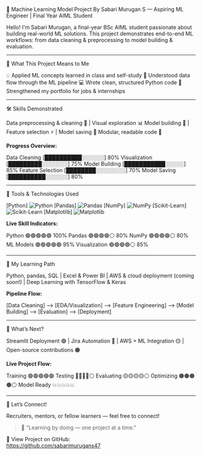 🧠 Machine Learning Model Project
By Sabari Murugan S — Aspiring ML Engineer | Final Year AIML Student

Hello! I'm Sabari Murugan, a final-year BSc AIML student passionate about building real-world ML solutions.
This project demonstrates end-to-end ML workflows: from data cleaning & preprocessing to model building & evaluation.

---

📌 What This Project Means to Me

💡 Applied ML concepts learned in class and self-study
🔄 Understood data flow through the ML pipeline
💻 Wrote clean, structured Python code
🌟 Strengthened my portfolio for jobs & internships

---

🛠 Skills Demonstrated

Data preprocessing & cleaning 🧹 | Visual exploration 📊
Model building 🤖 | Feature selection ⚡ | Model saving 💾
Modular, readable code 🧩

**Progress Overview:**

Data Cleaning      [██████████░░░░░░] 80%
Visualization      [█████████░░░░░░░] 75%
Model Building     [███████████░░░░░] 85%
Feature Selection  [████████░░░░░░░░] 70%
Model Saving       [██████████░░░░░░] 80%

---

🧪 Tools & Technologies Used

[Python] ![Python](https://img.shields.io/badge/Python-3776AB?style=for-the-badge&logo=python&logoColor=white)
[Pandas] ![Pandas](https://img.shields.io/badge/Pandas-150458?style=for-the-badge&logo=pandas&logoColor=white)
[NumPy] ![NumPy](https://img.shields.io/badge/NumPy-013243?style=for-the-badge&logo=numpy&logoColor=white)
[Scikit-Learn] ![Scikit-Learn](https://img.shields.io/badge/Scikit--Learn-F7931E?style=for-the-badge&logo=scikit-learn&logoColor=white)
[Matplotlib] ![Matplotlib](https://img.shields.io/badge/Matplotlib-11557C?style=for-the-badge&logo=matplotlib&logoColor=white)

**Live Skill Indicators:**

Python        🟢🟢🟢🟢🟢 100%
Pandas        🟢🟢🟢🟢⚪ 80%
NumPy         🟢🟢🟢🟢⚪ 80%
ML Models     🟢🟢🟢🟢🟢 95%
Visualization 🟢🟢🟢🟢⚪ 85%

---

🌱 My Learning Path

Python, pandas, SQL | Excel & Power BI | AWS & cloud deployment (coming soon!) | Deep Learning with TensorFlow & Keras

**Pipeline Flow:**

[Data Cleaning] --> [EDA/Visualization] --> [Feature Engineering] --> [Model Building] --> [Evaluation] --> [Deployment]

---

🚀 What’s Next?

Streamlit Deployment 🟢 | Jira Automation 🔵 | AWS + ML Integration 🟡 | Open-source contributions 🟠

**Live Project Flow:**

Training      🟢🟢🟢🟢🟢
Testing       🔵🔵🔵🔵⚪
Evaluating    🟡🟡🟡🟡⚪
Optimizing    🟠🟠🟠🟠⚪
Model Ready   💥💥💥💥💥

---

🤝 Let’s Connect!

Recruiters, mentors, or fellow learners — feel free to connect!

> 📍 "Learning by doing — one project at a time."

🔗 View Project on GitHub:  
https://github.com/sabarimurugans47